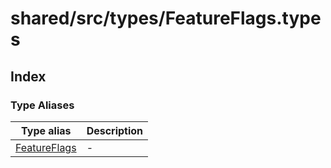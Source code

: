 # shared/src/types/FeatureFlags.types

## Index

### Type Aliases

| Type alias | Description |
| ------ | ------ |
| [FeatureFlags](type-aliases/FeatureFlags.md) | - |

